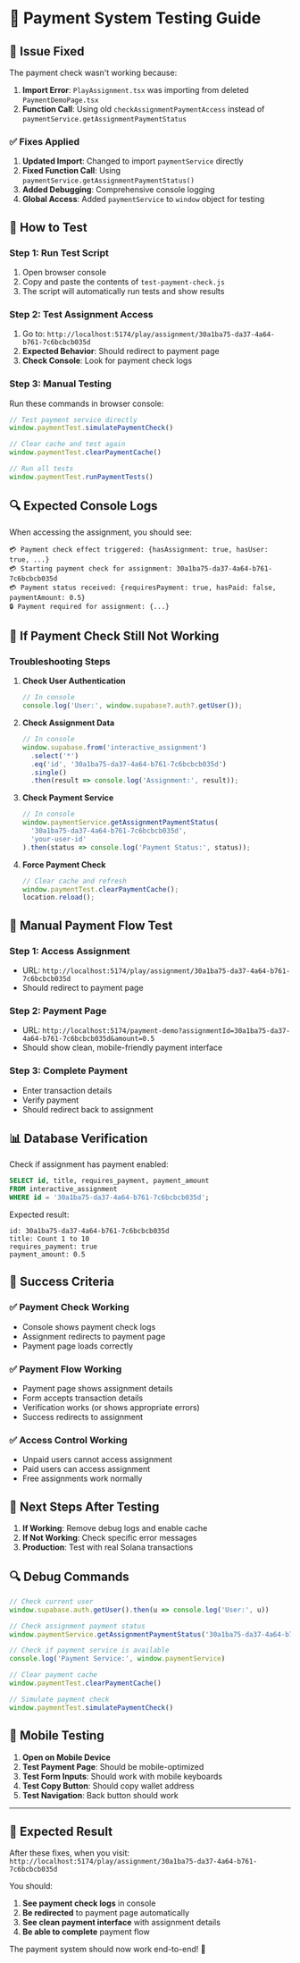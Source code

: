 # 🧪 Payment System Testing Guide

## 🎯 **Issue Fixed**

The payment check wasn't working because:
1. **Import Error**: `PlayAssignment.tsx` was importing from deleted `PaymentDemoPage.tsx`
2. **Function Call**: Using old `checkAssignmentPaymentAccess` instead of `paymentService.getAssignmentPaymentStatus`

### **✅ Fixes Applied**
1. **Updated Import**: Changed to import `paymentService` directly
2. **Fixed Function Call**: Using `paymentService.getAssignmentPaymentStatus()`
3. **Added Debugging**: Comprehensive console logging
4. **Global Access**: Added `paymentService` to `window` object for testing

## 🧪 **How to Test**

### **Step 1: Run Test Script**
1. Open browser console
2. Copy and paste the contents of `test-payment-check.js`
3. The script will automatically run tests and show results

### **Step 2: Test Assignment Access**
1. Go to: `http://localhost:5174/play/assignment/30a1ba75-da37-4a64-b761-7c6bcbcb035d`
2. **Expected Behavior**: Should redirect to payment page
3. **Check Console**: Look for payment check logs

### **Step 3: Manual Testing**
Run these commands in browser console:
```javascript
// Test payment service directly
window.paymentTest.simulatePaymentCheck()

// Clear cache and test again
window.paymentTest.clearPaymentCache()

// Run all tests
window.paymentTest.runPaymentTests()
```

## 🔍 **Expected Console Logs**

When accessing the assignment, you should see:
```
💳 Payment check effect triggered: {hasAssignment: true, hasUser: true, ...}
💳 Starting payment check for assignment: 30a1ba75-da37-4a64-b761-7c6bcbcb035d
💳 Payment status received: {requiresPayment: true, hasPaid: false, paymentAmount: 0.5}
🔒 Payment required for assignment: {...}
```

## 🚨 **If Payment Check Still Not Working**

### **Troubleshooting Steps**

1. **Check User Authentication**
   ```javascript
   // In console
   console.log('User:', window.supabase?.auth?.getUser());
   ```

2. **Check Assignment Data**
   ```javascript
   // In console
   window.supabase.from('interactive_assignment')
     .select('*')
     .eq('id', '30a1ba75-da37-4a64-b761-7c6bcbcb035d')
     .single()
     .then(result => console.log('Assignment:', result));
   ```

3. **Check Payment Service**
   ```javascript
   // In console
   window.paymentService.getAssignmentPaymentStatus(
     '30a1ba75-da37-4a64-b761-7c6bcbcb035d',
     'your-user-id'
   ).then(status => console.log('Payment Status:', status));
   ```

4. **Force Payment Check**
   ```javascript
   // Clear cache and refresh
   window.paymentTest.clearPaymentCache();
   location.reload();
   ```

## 🔧 **Manual Payment Flow Test**

### **Step 1: Access Assignment**
- URL: `http://localhost:5174/play/assignment/30a1ba75-da37-4a64-b761-7c6bcbcb035d`
- Should redirect to payment page

### **Step 2: Payment Page**
- URL: `http://localhost:5174/payment-demo?assignmentId=30a1ba75-da37-4a64-b761-7c6bcbcb035d&amount=0.5`
- Should show clean, mobile-friendly payment interface

### **Step 3: Complete Payment**
- Enter transaction details
- Verify payment
- Should redirect back to assignment

## 📊 **Database Verification**

Check if assignment has payment enabled:
```sql
SELECT id, title, requires_payment, payment_amount 
FROM interactive_assignment 
WHERE id = '30a1ba75-da37-4a64-b761-7c6bcbcb035d';
```

Expected result:
```
id: 30a1ba75-da37-4a64-b761-7c6bcbcb035d
title: Count 1 to 10
requires_payment: true
payment_amount: 0.5
```

## 🎯 **Success Criteria**

### **✅ Payment Check Working**
- Console shows payment check logs
- Assignment redirects to payment page
- Payment page loads correctly

### **✅ Payment Flow Working**
- Payment page shows assignment details
- Form accepts transaction details
- Verification works (or shows appropriate errors)
- Success redirects to assignment

### **✅ Access Control Working**
- Unpaid users cannot access assignment
- Paid users can access assignment
- Free assignments work normally

## 🚀 **Next Steps After Testing**

1. **If Working**: Remove debug logs and enable cache
2. **If Not Working**: Check specific error messages
3. **Production**: Test with real Solana transactions

## 🔍 **Debug Commands**

```javascript
// Check current user
window.supabase.auth.getUser().then(u => console.log('User:', u))

// Check assignment payment status
window.paymentService.getAssignmentPaymentStatus('30a1ba75-da37-4a64-b761-7c6bcbcb035d', 'user-id')

// Check if payment service is available
console.log('Payment Service:', window.paymentService)

// Clear payment cache
window.paymentTest.clearPaymentCache()

// Simulate payment check
window.paymentTest.simulatePaymentCheck()
```

## 📱 **Mobile Testing**

1. **Open on Mobile Device**
2. **Test Payment Page**: Should be mobile-optimized
3. **Test Form Inputs**: Should work with mobile keyboards
4. **Test Copy Button**: Should copy wallet address
5. **Test Navigation**: Back button should work

---

## 🎉 **Expected Result**

After these fixes, when you visit:
`http://localhost:5174/play/assignment/30a1ba75-da37-4a64-b761-7c6bcbcb035d`

You should:
1. **See payment check logs** in console
2. **Be redirected** to payment page automatically
3. **See clean payment interface** with assignment details
4. **Be able to complete** payment flow

The payment system should now work end-to-end! 🚀
